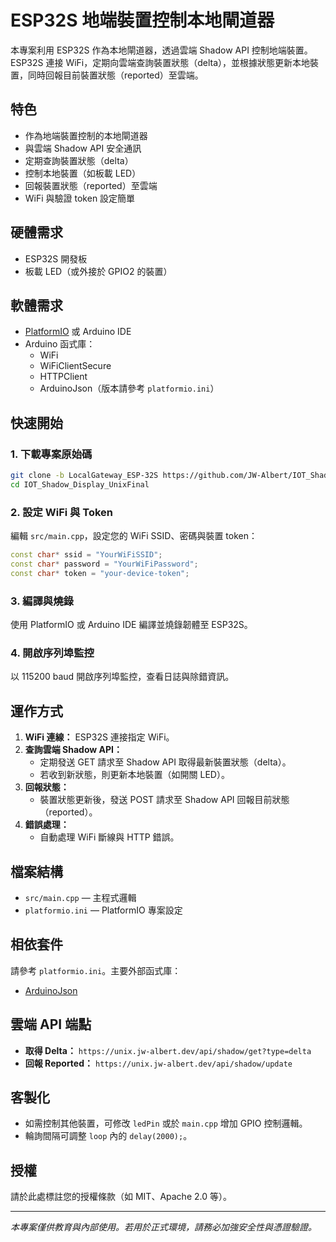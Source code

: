 # ESP32S 地端裝置控制本地閘道器

本專案利用 ESP32S 作為本地閘道器，透過雲端 Shadow API 控制地端裝置。ESP32S 連接 WiFi，定期向雲端查詢裝置狀態（delta），並根據狀態更新本地裝置，同時回報目前裝置狀態（reported）至雲端。

## 特色
- 作為地端裝置控制的本地閘道器
- 與雲端 Shadow API 安全通訊
- 定期查詢裝置狀態（delta）
- 控制本地裝置（如板載 LED）
- 回報裝置狀態（reported）至雲端
- WiFi 與驗證 token 設定簡單

## 硬體需求
- ESP32S 開發板
- 板載 LED（或外接於 GPIO2 的裝置）

## 軟體需求
- [PlatformIO](https://platformio.org/) 或 Arduino IDE
- Arduino 函式庫：
  - WiFi
  - WiFiClientSecure
  - HTTPClient
  - ArduinoJson（版本請參考 `platformio.ini`）

## 快速開始

### 1. 下載專案原始碼
```bash
git clone -b LocalGateway_ESP-32S https://github.com/JW-Albert/IOT_Shadow_Display_UnixFinal.git
cd IOT_Shadow_Display_UnixFinal
```

### 2. 設定 WiFi 與 Token
編輯 `src/main.cpp`，設定您的 WiFi SSID、密碼與裝置 token：
```cpp
const char* ssid = "YourWiFiSSID";
const char* password = "YourWiFiPassword";
const char* token = "your-device-token";
```

### 3. 編譯與燒錄
使用 PlatformIO 或 Arduino IDE 編譯並燒錄韌體至 ESP32S。

### 4. 開啟序列埠監控
以 115200 baud 開啟序列埠監控，查看日誌與除錯資訊。

## 運作方式
1. **WiFi 連線：** ESP32S 連接指定 WiFi。
2. **查詢雲端 Shadow API：**
   - 定期發送 GET 請求至 Shadow API 取得最新裝置狀態（delta）。
   - 若收到新狀態，則更新本地裝置（如開關 LED）。
3. **回報狀態：**
   - 裝置狀態更新後，發送 POST 請求至 Shadow API 回報目前狀態（reported）。
4. **錯誤處理：**
   - 自動處理 WiFi 斷線與 HTTP 錯誤。

## 檔案結構
- `src/main.cpp` — 主程式邏輯
- `platformio.ini` — PlatformIO 專案設定

## 相依套件
請參考 `platformio.ini`。主要外部函式庫：
- [ArduinoJson](https://github.com/bblanchon/ArduinoJson)

## 雲端 API 端點
- **取得 Delta：** `https://unix.jw-albert.dev/api/shadow/get?type=delta`
- **回報 Reported：** `https://unix.jw-albert.dev/api/shadow/update`

## 客製化
- 如需控制其他裝置，可修改 `ledPin` 或於 `main.cpp` 增加 GPIO 控制邏輯。
- 輪詢間隔可調整 `loop` 內的 `delay(2000);`。

## 授權
請於此處標註您的授權條款（如 MIT、Apache 2.0 等）。

---

*本專案僅供教育與內部使用。若用於正式環境，請務必加強安全性與憑證驗證。*
